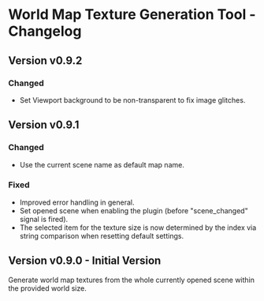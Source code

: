 # World Map Texture Generation Tool - Changelog

## Version v0.9.2
### Changed
* Set Viewport background to be non-transparent to fix image glitches.

## Version v0.9.1
### Changed
* Use the current scene name as default map name.

### Fixed
* Improved error handling in general.
* Set opened scene when enabling the plugin (before "scene_changed" signal is fired).
* The selected item for the texture size is now determined by the index via string comparison when resetting default settings.

## Version v0.9.0 - Initial Version
Generate world map textures from the whole currently opened scene within the provided world size.
